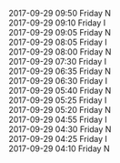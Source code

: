 2017-09-29 09:50 Friday  N  
2017-09-29 09:10 Friday  I  
2017-09-29 09:05 Friday  N  
2017-09-29 08:05 Friday  I  
2017-09-29 08:00 Friday  N  
2017-09-29 07:30 Friday  I  
2017-09-29 06:35 Friday  N  
2017-09-29 06:30 Friday  I  
2017-09-29 05:40 Friday  N  
2017-09-29 05:25 Friday  I  
2017-09-29 05:20 Friday  N  
2017-09-29 04:55 Friday  I  
2017-09-29 04:30 Friday  N  
2017-09-29 04:25 Friday  I  
2017-09-29 04:10 Friday  N  

